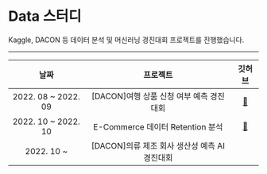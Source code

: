 # Data 스터디
Kaggle, DACON 등 데이터 분석 및 머신러닝 경진대회 프로젝트를 진행했습니다.
***
| 날짜 | 프로젝트 | 깃허브 | 
| :---: | :---: | :---: |
|2022. 08 ~ 2022. 09|[DACON]여행 상품 신청 여부 예측 경진대회|[🌱](https://github.com/nxkyoungeun/DataStudy/tree/main/%EC%97%AC%ED%96%89%EC%83%81%ED%92%88%EC%8B%A0%EC%B2%AD%EC%97%AC%EB%B6%80%EC%98%88%EC%B8%A1)|
|2022. 10 ~ 2022. 10| E-Commerce 데이터 Retention 분석|[🌱](https://github.com/nxkyoungeun/DataStudy/tree/main/E-Commerce_Retention)|
|2022. 10 ~ |[DACON]의류 제조 회사 생산성 예측 AI 경진대회| | 
